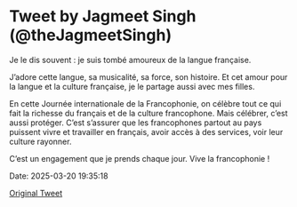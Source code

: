 # Tweet by Jagmeet Singh (@theJagmeetSingh)

Je le dis souvent : je suis tombé amoureux de la langue française.

J’adore cette langue, sa musicalité, sa force, son histoire. Et cet amour pour la langue et la culture française, je le partage aussi avec mes filles.

En cette Journée internationale de la Francophonie, on célèbre tout ce qui fait la richesse du français et de la culture francophone. Mais célébrer, c’est aussi protéger. C’est s’assurer que les francophones partout au pays puissent vivre et travailler en français, avoir accès à des services, voir leur culture rayonner.

C’est un engagement que je prends chaque jour. Vive la francophonie !

Date: 2025-03-20 19:35:18

[Original Tweet](https://x.com/theJagmeetSingh/status/1902806172102463787)
